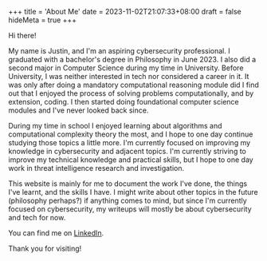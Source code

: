 +++
title = 'About Me'
date = 2023-11-02T21:07:33+08:00
draft = false
hideMeta = true
+++

Hi there!

My name is Justin, and I'm an aspiring cybersecurity professional. I graduated with a bachelor's degree in Philosophy in June 2023. I also did a second major in Computer Science during my time in University. Before University, I was neither interested in tech nor considered a career in it. It was only after doing a mandatory computational reasoning module did I find out that I enjoyed the process of solving problems computationally, and by extension, coding. I then started doing foundational computer science modules and I've never looked back since.

During my time in school I enjoyed learning about algorithms and computational complexity theory the most, and I hope to one day continue studying those topics a little more. I'm currently focused on improving my knowledge in cybersecurity and adjacent topics. I'm currently striving to improve my technical knowledge and practical skills, but I hope to one day work in threat intelligence research and investigation.

This website is mainly for me to document the work I've done, the things I've learnt, and the skills I have. I might write about other topics in the future (philosophy perhaps?) if anything comes to mind, but since I'm currently focused on cybersecurity, my writeups will mostly be about cybersecurity and tech for now.

You can find me on [LinkedIn](https://www.linkedin.com/in/justin-ngo-359397202/).

Thank you for visiting!
